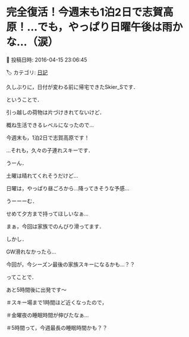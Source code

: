 # 完全復活！今週末も1泊2日で志賀高原！…でも，やっぱり日曜午後は雨かな…（涙）

📅 投稿日時: 2016-04-15 23:06:45

🏷️ カテゴリ: [日記](cc4b5682fb7b8b144980957a978653fb0.md)

久しぶりに，日付が変わる前に帰宅できたSkier_Sです．





ということで．


引っ越しの荷物は片づけきれてないけど．


概ね生活できるレベルになったので…


今週末も，1泊2日で志賀高原です！


…それも，久々の子連れスキーです．





うーん．


土曜は晴れてくれそうだけど…


日曜は，やっぱり昼ごろから…降ってきそうな予感…


うーーーむ．


せめて夕方まで持ってほしいなぁ…





まぁ，今回は家族でのんびり滑ってます．


しかし．


GW滑れなかったら…


今回が，今シーズン最後の家族スキーになるかも…？？





ってことで．


あと5時間後に出発です～


＃スキー場まで1時間ほど近くなったので，


＃金曜夜の睡眠時間が伸びたなぁ…


＃5時間って，今週最長の睡眠時間かも？？
